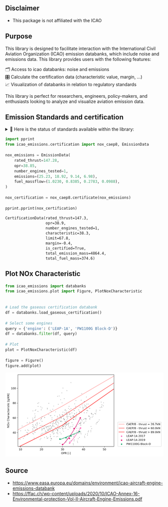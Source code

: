 ## Disclaimer
- This package is not affiliated with the ICAO

## Purpose
This library is designed to facilitate interaction with the International Civil Aviation Organization (ICAO) emission databanks, which include noise and emissions data. This library provides users with the following features: 

🗂 Access to icao databanks: noise and emissions<br>
🎛 Calculate the certification data (characteristic value, margin, ...)<br>
📈 Visualization of databanks in relation to regulatory standards


This library is perfect for researchers, engineers, policy-makers, and enthusiasts looking to analyze and visualize aviation emission data.

## Emission Standards and certification

<details>  
  <summary> 💈 Here is the status of standards available within the library: </summary>
  
|  | subsonic | supersonic |
|---|:---:|:---:|
| NOx - CAEE | ❌ | ❌ |
| NOx - CAEP/2 | ✅ | ❌ |
| NOx - CAEP/4 | ❌ | ❌ |
| NOx - CAEP/6 | ❌ | ❌ |
| NOx - CAEP/8 | ✅ | ❌ |
| CO | ❌ | ❌ |
| UHC | ❌ | ❌ |
| nvPM - concentration | ❌ | ❌ |
| nvPM - mass | ❌ | ❌ |
| nvPM - number | ❌ | ❌ |

 </details>

```python
import pprint
from icao_emissions.certification import nox_caep8, EmissionData

nox_emissions = EmissionData(
    rated_thrust=147.28,
    opr=38.85,
    number_engines_tested=1,
    emissions=(25.23, 18.92, 9.14, 6.98),
    fuel_massflow=(1.0230, 0.8385, 0.2783, 0.0988),
)

nox_certification = nox_caep8.certificate(nox_emissions)

pprint.pprint(nox_certification)
```
```
CertificationData(rated_thrust=147.3,
                  opr=38.9,
                  number_engines_tested=1,
                  characteristic=38.3,
                  limit=67.8,
                  margin=-0.4,
                  is_certified=True,
                  total_emission_mass=4864.4,
                  total_fuel_mass=374.6)
```

## Plot NOx Characteristic
```python
from icao_emissions import databanks
from icao_emissions.plot import Figure, PlotNoxCharacteristic


# Load the gaseous certification databank
df = databanks.load_gaseous_certification()

# Select some engines
query = {'engine': ('LEAP-1A', 'PW1100G Block-D')}
df = databanks.filter(df, query)

# Plot
plot = PlotNoxCharacteristic(df)

figure = Figure()
figure.add(plot)
```

![Plot NOx Characteristic](assets/plot_nox_characteristic.png)

## Source
- https://www.easa.europa.eu/domains/environment/icao-aircraft-engine-emissions-databank
- https://ffac.ch/wp-content/uploads/2020/10/ICAO-Annex-16-Environmental-protection-Vol-II-Aircraft-Engine-Emissions.pdf

